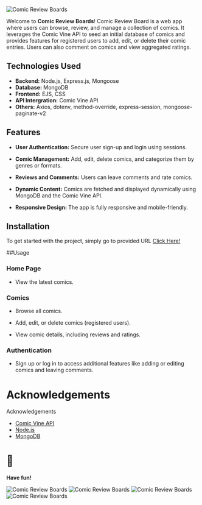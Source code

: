  ![Comic Review Boards](https://i.imgur.com/LvIGBo7.png)

Welcome to **Comic Review Boards**! Comic Review Board is a web app where users can browse, review, and manage a collection of comics. It leverages the Comic Vine API to seed an initial database of comics and provides features for registered users to add, edit, or delete their comic entries. Users can also comment on comics and view aggregated ratings.

## Technologies Used
- **Backend:** Node.js, Express.js, Mongoose
- **Database:** MongoDB
- **Frontend:** EJS, CSS
- **API Intergration:** Comic Vine API
- **Others:** Axios, dotenv, method-override, express-session, mongoose-paginate-v2

## Features
- **User Authentication:** Secure user sign-up and login using sessions.

- **Comic Management:** Add, edit, delete comics, and categorize them by genres or formats.

- **Reviews and Comments:** Users can leave comments and rate comics.

- **Dynamic Content:** Comics are fetched and displayed dynamically using MongoDB and the Comic Vine API.

- **Responsive Design:** The app is fully responsive and mobile-friendly.



## Installation
To get started with the project, simply go to provided URL
[Click Here!](https://comicreviewboards-1b3201cae838.herokuapp.com/)

##Usage

### Home Page

- View the latest comics.

### Comics

- Browse all comics.

- Add, edit, or delete comics (registered users).

- View comic details, including reviews and ratings.

### Authentication

- Sign up or log in to access additional features like adding or editing comics and leaving comments.


# Acknowledgements

Acknowledgements
- [Comic Vine API](https://comicvine.gamespot.com/api/)
- [Node.js](https://nodejs.org/en)
- [MongoDB](https://www.mongodb.com/lp/cloud/atlas/try4-reg?utm_source=google&utm_campaign=search_gs_pl_evergreen_atlas_core_retarget-brand_gic-null_amers-us-ca_ps-all_desktop_eng_lead&utm_term=mongodb&utm_medium=cpc_paid_search&utm_ad=e&utm_ad_campaign_id=14291004479&adgroup=128837427347&cq_cmp=14291004479&gad_source=1&gbraid=0AAAAADQ1401EtX0_hZrwtA2BjuJIW-6Xl&gclid=Cj0KCQiA4fi7BhC5ARIsAEV1YibioBh_gpnHw-uFf5nJSfl96UtVripzG133AZmBU59oMeFRg7Ht6UEaAr5jEALw_wcB)



# 🎉
**Have fun!** 


![Comic Review Boards](https://i.imgur.com/bVMYcVE.png)
![Comic Review Boards](https://i.imgur.com/CqgPwkf.png)
![Comic Review Boards](https://i.imgur.com/axO1Y2j.png)
![Comic Review Boards](https://i.imgur.com/NHhOs5l.png)

